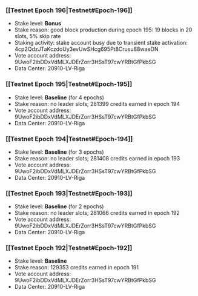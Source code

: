 ### [[Testnet Epoch 196|Testnet#Epoch-196]]
* Stake level: **Bonus**
* Stake reason: good block production during epoch 195: 19 blocks in 20 slots, 5% skip rate
* Staking activity: stake account busy due to transient stake activation: 4cp2QdzJTaKczdoUy3evUwSHcg695Pt8Crusu88waeDN
* Vote account address: 9UwoF2ibDDxVdMLXJDErZorr3HSsT97cwYRBtGfPkbSG
* Data Center: 20910-LV-Riga
### [[Testnet Epoch 195|Testnet#Epoch-195]]
* Stake level: **Baseline** (for 4 epochs)
* Stake reason: no leader slots; 281399 credits earned in epoch 194
* Vote account address: 9UwoF2ibDDxVdMLXJDErZorr3HSsT97cwYRBtGfPkbSG
* Data Center: 20910-LV-Riga
### [[Testnet Epoch 194|Testnet#Epoch-194]]
* Stake level: **Baseline** (for 3 epochs)
* Stake reason: no leader slots; 281408 credits earned in epoch 193
* Vote account address: 9UwoF2ibDDxVdMLXJDErZorr3HSsT97cwYRBtGfPkbSG
* Data Center: 20910-LV-Riga
### [[Testnet Epoch 193|Testnet#Epoch-193]]
* Stake level: **Baseline** (for 2 epochs)
* Stake reason: no leader slots; 281066 credits earned in epoch 192
* Vote account address: 9UwoF2ibDDxVdMLXJDErZorr3HSsT97cwYRBtGfPkbSG
* Data Center: 20910-LV-Riga
### [[Testnet Epoch 192|Testnet#Epoch-192]]
* Stake level: **Baseline**
* Stake reason: 129353 credits earned in epoch 191
* Vote account address: 9UwoF2ibDDxVdMLXJDErZorr3HSsT97cwYRBtGfPkbSG
* Data Center: 20910-LV-Riga